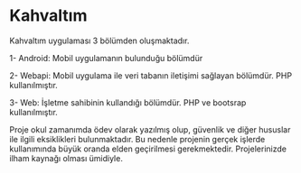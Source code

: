 # Kahvaltım
 
Kahvaltım uygulaması 3 bölümden oluşmaktadır.

1- Android: Mobil uygulamanın bulunduğu bölümdür

2- Webapi: Mobil uygulama ile veri tabanın iletişimi sağlayan bölümdür. PHP kullanılmıştır.

3- Web: İşletme sahibinin kullandığı bölümdür. PHP ve bootsrap kullanılmıştır.

Proje okul zamanımda ödev olarak yazılmış olup, güvenlik ve diğer hususlar ile ilgili eksiklikleri bulunmaktadır. Bu nedenle projenin gerçek işlerde kullanımında büyük oranda elden geçirilmesi gerekmektedir. Projelerinizde ilham kaynağı olması ümidiyle.
